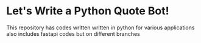 # Let's Write a Python Quote Bot!

This repository has codes written written in python for various applications also includes fastapi codes but on different branches
